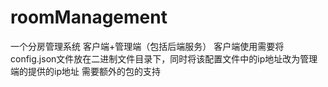 # roomManagement
一个分房管理系统
客户端+管理端（包括后端服务）
客户端使用需要将config.json文件放在二进制文件目录下，同时将该配置文件中的ip地址改为管理端的提供的ip地址
需要额外的包的支持

